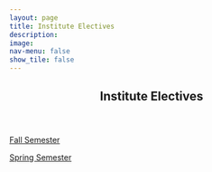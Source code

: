 ```yaml
---
layout: page
title: Institute Electives
description: 
image: 
nav-menu: false
show_tile: false
---
```


<!-- Main -->
<div id="main" class="alt">

<!-- One -->
<section id="one">
	<div class="inner">
		<header class="major">
			<h2>Institute Electives</h2>
		</header>

<!-- Content -->
<p><a href="ie/fallielist.html">Fall Semester</a></p>

<p><a href="ie/springielist.html">Spring Semester</a></p>
	
